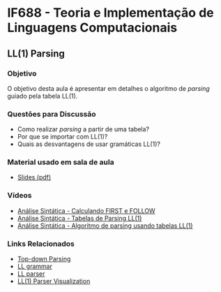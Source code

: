 # IF688 - Teoria e Implementação de Linguagens Computacionais

## LL(1) Parsing

### Objetivo

O objetivo desta aula é apresentar em detalhes o algoritmo de _parsing_ guiado pela tabela LL(1).

### Questões para Discussão

- Como realizar _parsing_ a partir de uma tabela?
- Por que se importar com LL(1)?
- Quais as desvantagens de usar gramáticas LL(1)?

### Material usado em sala de aula

- [Slides (pdf)](https://drive.google.com/file/d/1OQ7Jo2ReGtChoJcPlqQPgninToxJ2zBw/view)

### Vídeos

- [Análise Sintática - Calculando FIRST e FOLLOW](https://www.youtube.com/watch?v=hIb0MNkv3sw&list=PLHoVp5NAbKJZanQ-2HnVc_REanYaSJ5bz&index=5)
- [Análise Sintática - Tabelas de Parsing LL(1)](https://www.youtube.com/watch?v=qohr0etEVEs&list=PLHoVp5NAbKJZanQ-2HnVc_REanYaSJ5bz&index=6)
- [Análise Sintática - Algoritmo de parsing usando tabelas LL(1)](https://www.youtube.com/watch?v=eTZu1nZKp_M&list=PLHoVp5NAbKJZanQ-2HnVc_REanYaSJ5bz&index=7)

### Links Relacionados

- [Top-down Parsing](https://en.wikipedia.org/wiki/Top-down_parsing)
- [LL grammar](https://en.wikipedia.org/wiki/LL_grammar)
- [LL parser](https://en.wikipedia.org/wiki/LL_parser)
- [LL(1) Parser Visualization](https://www.cs.princeton.edu/courses/archive/spring20/cos320/LL1/)